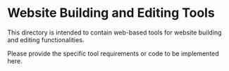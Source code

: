 # Website Building and Editing Tools

This directory is intended to contain web-based tools for website building and editing functionalities.

Please provide the specific tool requirements or code to be implemented here.
